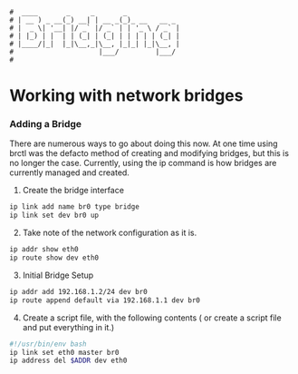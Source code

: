 ```text
#  ____       _     _       _
# | __ ) _ __(_) __| | __ _(_)_ __   __ _
# |  _ \| '__| |/ _` |/ _` | | '_ \ / _` |
# | |_) | |  | | (_| | (_| | | | | | (_| |
# |____/|_|  |_|\__,_|\__, |_|_| |_|\__, |
#                     |___/         |___/
#
```

Working with network bridges
=============================

### Adding a Bridge

There are numerous ways to go about doing this now. At one time using brctl was the defacto method 
of creating and modifying bridges, but this is no longer the case. Currently, using the ip command 
is how bridges are currently managed and created.

1. Create the bridge interface

```bash
ip link add name br0 type bridge
ip link set dev br0 up
```

2. Take note of the network configuration as it is.

```bash
ip addr show eth0
ip route show dev eth0
```

3. Initial Bridge Setup

```bash
ip addr add 192.168.1.2/24 dev br0
ip route append default via 192.168.1.1 dev br0
```

4. Create a script file, with the following contents ( or create a script file and put everything in it.)

```bash
#!/usr/bin/env bash
ip link set eth0 master br0
ip address del $ADDR dev eth0
```



